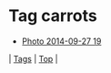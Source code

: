 <!--
title: Tag carrots
date: 2020-06-28T15:26:59.848Z
tags:
-->
# Tag carrots

 * [Photo 2014-09-27 19](98569771349.md)

| [Tags](tags.md) | [Top](index.md) |
